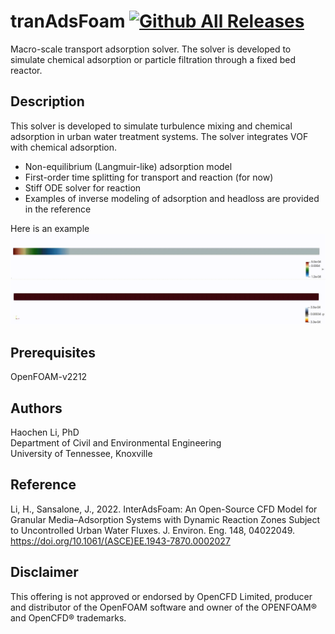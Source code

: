 # tranAdsFoam [![Github All Releases](https://img.shields.io/github/downloads/Rdfing/interAdsFoam/total.svg)]()

Macro-scale transport adsorption solver. The solver is developed to simulate chemical adsorption or particle filtration through a fixed bed reactor.

## Description
This solver is developed to simulate turbulence mixing and chemical adsorption in urban water treatment systems. The solver integrates VOF with chemical adsorption.
- Non-equilibrium (Langmuir-like) adsorption model 
- First-order time splitting for transport and reaction (for now)
- Stiff ODE solver for reaction
- Examples of inverse modeling of adsorption and headloss are provided in the reference

Here is an example 
![Alt Text](https://github.com/Rdfing/tranAdsFoam/blob/main/Case1_column_test_SLR_40/solution_sample.gif)

## Prerequisites
OpenFOAM-v2212

## Authors
Haochen Li, PhD <br />
Department of Civil and Environmental Engineering <br />
University of Tennessee, Knoxville

## Reference
Li, H., Sansalone, J., 2022. InterAdsFoam: An Open-Source CFD Model for Granular Media–Adsorption Systems with Dynamic Reaction Zones Subject to Uncontrolled Urban Water Fluxes. J. Environ. Eng. 148, 04022049. https://doi.org/10.1061/(ASCE)EE.1943-7870.0002027

## Disclaimer
This offering is not approved or endorsed by OpenCFD Limited, producer and distributor of the OpenFOAM software and owner of the OPENFOAM®  and OpenCFD®  trademarks.
